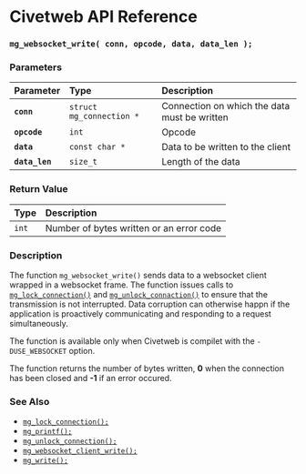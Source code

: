 # Civetweb API Reference

### `mg_websocket_write( conn, opcode, data, data_len );`

### Parameters

| Parameter | Type | Description |
| :--- | :--- | :--- |
|**`conn`**|`struct mg_connection *`|Connection on which the data must be written|
|**`opcode`**|`int`|Opcode|
|**`data`**|`const char *`|Data to be written to the client|
|**`data_len`**|`size_t`|Length of the data|

### Return Value

| Type | Description |
| :--- | :--- |
|`int`|Number of bytes written or an error code|

### Description

The function `mg_websocket_write()` sends data to a websocket client wrapped in a websocket frame. The function issues calls to [`mg_lock_connection()`](mg_lock_connection.md) and [`mg_unlock_connaction()`](mg_unlock_connection.md) to ensure that the transmission is not interrupted. Data corruption can otherwise happn if the application is proactively communicating and responding to a request simultaneously.

The function is available only when Civetweb is compilet with the `-DUSE_WEBSOCKET` option.

The function returns the number of bytes written, **0** when the connection has been closed and **-1** if an error occured.

### See Also

* [`mg_lock_connection();`](mg_lock_connection.md)
* [`mg_printf();`](mg_printf.md)
* [`mg_unlock_connection();`](mg_unlock_connection.md)
* [`mg_websocket_client_write();`](mg_websocket_client_write.md)
* [`mg_write();`](mg_write.md)
